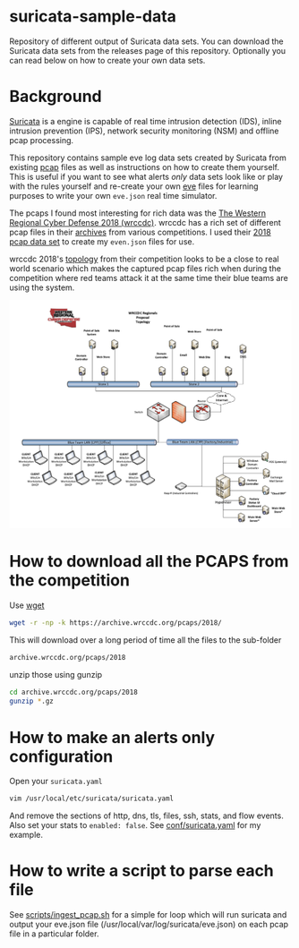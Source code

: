 # suricata-sample-data

Repository of different output of Suricata data sets. You can download the Suricata data sets
from the releases page of this repository. Optionally you can read below on how to create your
own data sets.

# Background

[Suricata](https://suricata-ids.org/) is a engine is capable of real
time intrusion detection (IDS), inline intrusion prevention (IPS), network
security monitoring (NSM) and offline pcap processing.

This repository contains sample eve log data sets created by Suricata from
existing [pcap](https://en.wikipedia.org/wiki/Pcap) files as well as instructions
on how to create them yourself. This is useful if you want to see what alerts
_only_ data sets look like or play with the rules yourself and re-create your
own [eve](https://suricata.readthedocs.io/en/suricata-4.1.2/output/eve/eve-json-output.html)
files for learning purposes to write your own `eve.json` real time simulator.

The pcaps I found most interesting for rich data was the
[The Western Regional Cyber Defense 2018 (wrccdc)](http://www.wrccdc.org/). wrccdc has a rich set of
different pcap files in their [archives](https://archive.wrccdc.org/) from various
competitions. I used their [2018 pcap data set](https://archive.wrccdc.org/pcaps/2018/) to
create my `even.json` files for use.

wrccdc 2018's [topology](https://archive.wrccdc.org/images/2018/wrccdc2018-topology.pdf) from their
competition looks to be a close to real world scenario which makes the captured pcap files
rich when during the competition where red teams attack it at the same time their blue teams are using the system.

![topology](img/wrccdc2018-topology.png?raw=true)

# How to download all the PCAPS from the competition

Use [wget](https://www.gnu.org/software/wget/)

```sh
wget -r -np -k https://archive.wrccdc.org/pcaps/2018/
```

This will download over a long period of time all the files to the sub-folder

```sh
archive.wrccdc.org/pcaps/2018
```

unzip those using gunzip

```sh
cd archive.wrccdc.org/pcaps/2018
gunzip *.gz
```

# How to make an alerts only configuration

Open your `suricata.yaml`

```sh
vim /usr/local/etc/suricata/suricata.yaml
```

And remove the sections of http, dns, tls, files, ssh, stats, and flow events. Also set your
stats to `enabled: false`. See [conf/suricata.yaml](conf/suricata.yaml) for my example.

# How to write a script to parse each file

See [scripts/ingest_pcap.sh](scripts/ingest_pcap.sh) for a simple for loop which will run suricata
and output your eve.json file (/usr/local/var/log/suricata/eve.json) on each pcap file in a particular folder.
